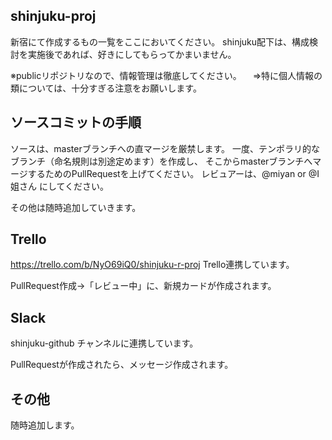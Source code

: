## shinjuku-proj
新宿にて作成するもの一覧をここにおいてください。
shinjuku配下は、構成検討を実施後であれば、好きにしてもらってかまいません。

※publicリポジトリなので、情報管理は徹底してください。
　⇒特に個人情報の類については、十分すぎる注意をお願いします。
 
## ソースコミットの手順
ソースは、masterブランチへの直マージを厳禁します。
一度、テンポラリ的なブランチ（命名規則は別途定めます）を作成し、
そこからmasterブランチへマージするためのPullRequestを上げてください。
レビュアーは、@miyan or @I姐さん にしてください。

その他は随時追加していきます。

## Trello
https://trello.com/b/NyO69iQ0/shinjuku-r-proj
Trello連携しています。

PullRequest作成→「レビュー中」に、新規カードが作成されます。

## Slack
shinjuku-github
チャンネルに連携しています。

PullRequestが作成されたら、メッセージ作成されます。

## その他
随時追加します。
